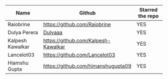 | Name| Github| Starred the repo|
| --- | ----------- |---------|
| Raiobrine             | https://github.com/Raiobrine                                  | YES |
| Dulya Perera | [Dulyaaa](https://github.com/Dulyaaa) | YES |
| Kalpesh Kawalkar| https://github.com/Kalpesh-Kawalkar | YES |
| Lancelot03| https://github.com/Lancelot03 | YES |
| Hiamshu Gupta| https://github.com/himanshugupta09 | YES |


